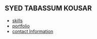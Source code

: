 ## SYED TABASSUM KOUSAR

- [skills](./self.md)
- [portfolio](https://sdtabassum.kousar@gmail.com)
- [contact Information](./contact/details.md)